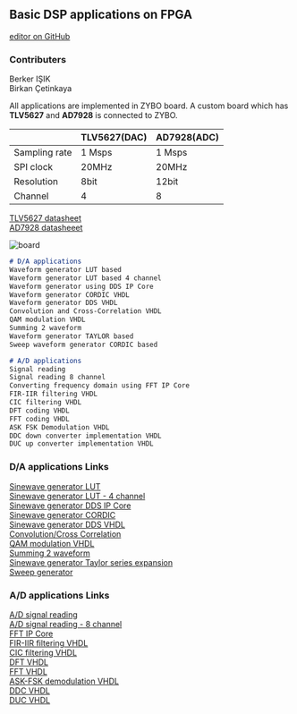 ## Basic DSP applications on FPGA

[editor on GitHub](https://github.com/berkeroptoel/DSP-FPGA/edit/main/docs/index.md) 

### Contributers
Berker IŞIK  
Birkan Çetinkaya  

All applications are implemented in ZYBO board. A custom board which has **TLV5627** and **AD7928** is connected to ZYBO.  

|               | TLV5627(DAC)| AD7928(ADC) |
| -----------   | ----------- | ------------
| Sampling rate | 1 Msps      | 1 Msps      |
| SPI clock     | 20MHz       | 20MHz       |
| Resolution    | 8bit        | 12bit       |
| Channel       | 4           | 8           |

[TLV5627 datasheet](https://www.ti.com/product/TLV5627)  
[AD7928 datasheeet](https://www.analog.com/en/products/ad7928.html#)

![board](board.jpg)


```markdown
# D/A applications  
Waveform generator LUT based
Waveform generator LUT based 4 channel  
Waveform generator using DDS IP Core  
Waveform generator CORDIC VHDL     
Waveform generator DDS VHDL   
Convolution and Cross-Correlation VHDL   
QAM modulation VHDL  
Summing 2 waveform  
Waveform generator TAYLOR based  
Sweep waveform generator CORDIC based    
```


```markdown
# A/D applications
Signal reading    
Signal reading 8 channel  
Converting frequency domain using FFT IP Core  
FIR-IIR filtering VHDL  
CIC filtering VHDL  
DFT coding VHDL  
FFT coding VHDL        
ASK FSK Demodulation VHDL   
DDC down converter implementation VHDL  
DUC up converter implementation VHDL  
```



### D/A applications Links
[Sinewave generator LUT](waveform_lut1.md)    
[Sinewave generator LUT - 4 channel](waveform_lut4.md)    
[Sinewave generator DDS IP Core](waveform_dds_ip.md)  
[Sinewave generator CORDIC](waveform_cordic_vhdl)  
[Sinewave generator DDS VHDL](waveform_dds_vhdl)  
[Convolution/Cross Correlation](conv_cross_cor.md)   
[QAM modulation VHDL](qam_mod.md)    
[Summing 2 waveform](sum2.md)  
[Sinewave generator Taylor series expansion](waveform_taylor.md)  
[Sweep generator](waveform_sweep.md)  


### A/D applications Links
[A/D signal reading](https://www.google.com)    
[A/D signal reading - 8 channel](https://www.google.com)    
[FFT IP Core](https://www.google.com)  
[FIR-IIR filtering VHDL](https://www.google.com)  
[CIC filtering VHDL](https://www.google.com)  
[DFT VHDL](https://www.google.com)   
[FFT VHDL](https://www.google.com)   
[ASK-FSK demodulation VHDL](https://www.google.com)    
[DDC VHDL](https://www.google.com)  
[DUC VHDL](https://www.google.com)

